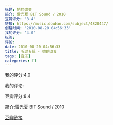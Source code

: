 ```yaml
---
标题: 她的改变
简介: 雷光夏 BIT Sound / 2010
豆瓣评分: '8.4'
链接: https://music.douban.com/subject/4820447/
创建时间: '2010-08-20 04:56:33'
我的评分: '4.0'
标签:
评论:
date: 2010-08-20 04:56:33
title: 听过专辑 - 她的改变
tags: [音乐]
categories: []
---
```


我的评分:4.0

我的评论:

豆瓣评分:8.4

简介:雷光夏 BIT Sound / 2010

[豆瓣链接](https://music.douban.com/subject/4820447/)

